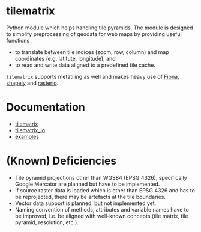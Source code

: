 # tilematrix
Python module which helps handling tile pyramids. The module is designed to simplify preprocessing of geodata for web maps by providing useful functions
* to translate between tile indices (zoom, row, column) and map coordinates (e.g. latitute, longitude), and
* to read and write data aligned to a predefined tile cache.

``tilematrix`` supports metatiling as well and makes heavy use of [Fiona](https://github.com/Toblerity/Fiona), [shapely](https://github.com/Toblerity/shapely) and [rasterio](https://github.com/mapbox/rasterio).

# Documentation

* [tilematrix](doc/tilematrix.md)
* [tilematrix_io](doc/tilematrix_io.md)
* [examples](doc/examples.md)

# (Known) Deficiencies

* Tile pyramid projections other than WGS84 (EPSG 4326), specifically Google Mercator are planned but have to be implemented.
* If source raster data is loaded which is other than EPSG 4326 and has to be reprojected, there may be artefacts at the tile boundaries.
* Vector data support is planned, but not implemented yet.
* Naming convention of methods, attributes and variable names have to be improved, i.e. be aligned with well-known concepts (tile matrix, tile pyramid, resolution, etc.).
